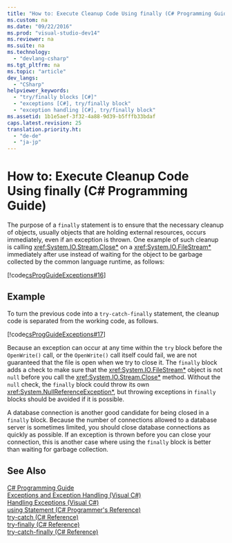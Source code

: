 ```yaml
---
title: "How to: Execute Cleanup Code Using finally (C# Programming Guide)"
ms.custom: na
ms.date: "09/22/2016"
ms.prod: "visual-studio-dev14"
ms.reviewer: na
ms.suite: na
ms.technology: 
  - "devlang-csharp"
ms.tgt_pltfrm: na
ms.topic: "article"
dev_langs: 
  - "CSharp"
helpviewer_keywords: 
  - "try/finally blocks [C#]"
  - "exceptions [C#], try/finally block"
  - "exception handling [C#], try/finally block"
ms.assetid: 1b1e5aef-3f32-4a88-9d39-b5fffb33bdaf
caps.latest.revision: 25
translation.priority.ht: 
  - "de-de"
  - "ja-jp"
---
```

# How to: Execute Cleanup Code Using finally (C# Programming Guide)
The purpose of a `finally` statement is to ensure that the necessary cleanup of objects, usually objects that are holding external resources, occurs immediately, even if an exception is thrown. One example of such cleanup is calling <xref:System.IO.Stream.Close*> on a <xref:System.IO.FileStream*> immediately after use instead of waiting for the object to be garbage collected by the common language runtime, as follows:  
  
 [!code[csProgGuideExceptions#16](../vs140/codesnippet/CSharp/how-to--execute-cleanup-code-using-finally--csharp-programming-guide-_1.cs)]  
  
## Example  
 To turn the previous code into a `try-catch-finally` statement, the cleanup code is separated from the working code, as follows.  
  
 [!code[csProgGuideExceptions#17](../vs140/codesnippet/CSharp/how-to--execute-cleanup-code-using-finally--csharp-programming-guide-_2.cs)]  
  
 Because an exception can occur at any time within the `try` block before the `OpenWrite()` call, or the `OpenWrite()` call itself could fail, we are not guaranteed that the file is open when we try to close it. The `finally` block adds a check to make sure that the <xref:System.IO.FileStream*> object is not `null` before you call the <xref:System.IO.Stream.Close*> method. Without the `null` check, the `finally` block could throw its own <xref:System.NullReferenceException*>, but throwing exceptions in `finally` blocks should be avoided if it is possible.  
  
 A database connection is another good candidate for being closed in a `finally` block. Because the number of connections allowed to a database server is sometimes limited, you should close database connections as quickly as possible. If an exception is thrown before you can close your connection, this is another case where using the `finally` block is better than waiting for garbage collection.  
  
## See Also  
 [C# Programming Guide](../vs140/csharp-programming-guide.md)   
 [Exceptions and Exception Handling (Visual C#)](../vs140/exceptions-and-exception-handling--csharp-programming-guide-.md)   
 [Handling Exceptions (Visual C#)](../vs140/exception-handling--csharp-programming-guide-.md)   
 [using Statement (C# Programmer's Reference)](../vs140/using-statement--csharp-reference-.md)   
 [try-catch (C# Reference)](../vs140/try-catch--csharp-reference-.md)   
 [try-finally (C# Reference)](../vs140/try-finally--csharp-reference-.md)   
 [try-catch-finally (C# Reference)](../vs140/try-catch-finally--csharp-reference-.md)